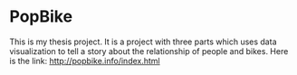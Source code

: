 # PopBike 
This is my thesis project. It is a project with three parts which uses data visualization to tell a story about the relationship of people and bikes. 
Here is the link: http://popbike.info/index.html
